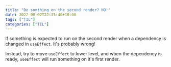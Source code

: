 ```yaml
---
title: "Do somthing on the second render? NO!"
date: 2022-08-02T22:35:40+10:00
tags: ["TIL"]
categories: ["TIL"]
---
```


If something is expected to run on the second render when a dependency is changed in `useEffect`. It's probably wrong!

Instead, try to move `useEffect` to lower level, and when the dependency is ready, `useEffect` will run something on it's first render.
